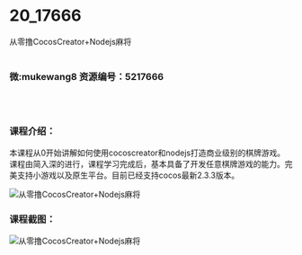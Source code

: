 # 20_17666
从零撸CocosCreator+Nodejs麻将
<br/></br>
<h3>微:mukewang8 资源编号：5217666</h3>
<br/></br>
<h3>课程介绍：</h3>
<p>本课程从0开始讲解如何使用cocoscreator和nodejs打造商业级别的棋牌游戏。课程由简入深的进行，课程学习完成后，基本具备了开发任意棋牌游戏的能力。完美支持小游戏以及原生平台。目前已经支持cocos最新2.3.3版本。</p>
<p><img src="https://www.ko996.com/wp-content/uploads/img/2021/01/1-62-300x219.png" alt="从零撸CocosCreator+Nodejs麻将"></p>
<div class="info-desc">
<h3>课程截图：</h3>
<p><img src="https://www.ko996.com/wp-content/uploads/img/2021/01/2-74.png" alt="从零撸CocosCreator+Nodejs麻将"></p>
<p>&nbsp;</p>


			
</div>
